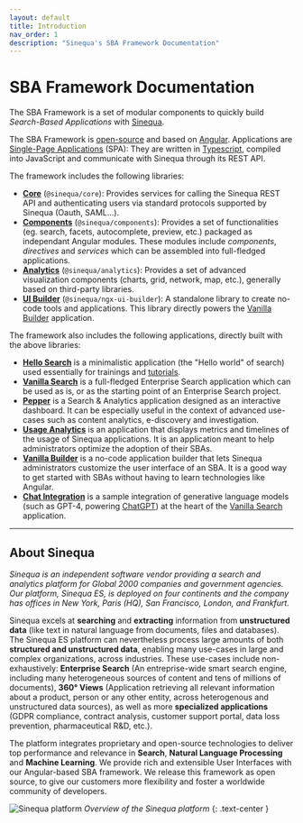 ```yaml
---
layout: default
title: Introduction
nav_order: 1
description: "Sinequa's SBA Framework Documentation"
---
```


# SBA Framework Documentation

The SBA Framework is a set of modular components to quickly build *Search-Based Applications* with [Sinequa](#about-sinequa).

The SBA Framework is [open-source](https://github.com/sinequa/sba-angular) and based on [Angular](https://angular.io/). Applications are [Single-Page Applications](https://en.wikipedia.org/wiki/Single-page_application) (SPA): They are written in [Typescript](https://www.typescriptlang.org/), compiled into JavaScript and communicate with Sinequa through its REST API.

The framework includes the following libraries:

- [**Core**](libraries/core/core.html) (`@sinequa/core`): Provides services for calling the Sinequa REST API and authenticating users via standard protocols supported by Sinequa (Oauth, SAML...).
- [**Components**](libraries/components/components.html) (`@sinequa/components`): Provides a set of functionalities (eg. search, facets, autocomplete, preview, etc.) packaged as independant Angular modules. These modules include *components*, *directives* and *services* which can be assembled into full-fledged applications.
- [**Analytics**](libraries/analytics/analytics.html) (`@sinequa/analytics`): Provides a set of advanced visualization components (charts, grid, network, map, etc.), generally based on third-party libraries.
- [**UI Builder**](libraries/ngx-ui-builder.html) (`@sinequa/ngx-ui-builder`): A standalone library to create no-code tools and applications. This library directly powers the [Vanilla Builder](apps/5-vanilla-builder.html) application.

The framework also includes the following applications, directly built with the above libraries:

- [**Hello Search**](apps/1-hello-search.html) is a minimalistic application (the "Hello world" of search) used essentially for trainings and [tutorials]({{site.baseurl}}tutorial/tutorial.html).
- [**Vanilla Search**](apps/2-vanilla-search.html) is a full-fledged Enterprise Search application which can be used as is, or as the starting point of an Enterprise Search project.
- [**Pepper**](apps/3-pepper.md) is a Search & Analytics application designed as an interactive dashboard. It can be especially useful in the context of advanced use-cases such as content analytics, e-discovery and investigation.
- [**Usage Analytics**](apps/4-usage-analytics.html) is an application that displays metrics and timelines of the usage of Sinequa applications. It is an application meant to help administrators optimize the adoption of their SBAs. 
- [**Vanilla Builder**](apps/5-vanilla-builder.html) is a no-code application builder that lets Sinequa administrators customize the user interface of an SBA. It is a good way to get started with SBAs without having to learn technologies like Angular.
- [**Chat Integration**](apps/6-chat-integration.md) is a sample integration of generative language models (such as GPT-4, powering [ChatGPT](https://openai.com/blog/chatgpt)) at the heart of the [Vanilla Search](apps/2-vanilla-search.md) application.

---

## About Sinequa

*Sinequa is an independent software vendor providing a search and analytics platform for Global 2000 companies and government agencies. Our platform, Sinequa ES, is deployed on four continents and the company has offices in New York, Paris (HQ), San Francisco, London, and Frankfurt.*

Sinequa excels at **searching** and **extracting** information from **unstructured data** (like text in natural language from documents, files and databases). The Sinequa ES platform can nevertheless process large amounts of both **structured and unstructured data**, enabling many use-cases in large and complex organizations, across industries. These use-cases include non-exhaustively: **Enterprise Search** (An entreprise-wide smart search engine, including many heterogeneous sources of content and tens of millions of documents), **360° Views** (Application retrieving all relevant information about a product, person or any other entity, across heterogenous and unstructured data sources), as well as more **specialized applications** (GDPR compliance, contract analysis, customer support portal, data loss prevention, pharmaceutical R&D, etc.).

The platform integrates proprietary and open-source technologies to deliver top performance and relevance in **Search**, **Natural Language Processing** and **Machine Learning**. We provide rich and extensible User Interfaces with our Angular-based SBA framework. We release this framework as open source, to give our customers more flexibility and foster a worldwide community of developers.

![Sinequa platform](/assets/index/sinequa-platform.png)
*Overview of the Sinequa platform*
{: .text-center }

